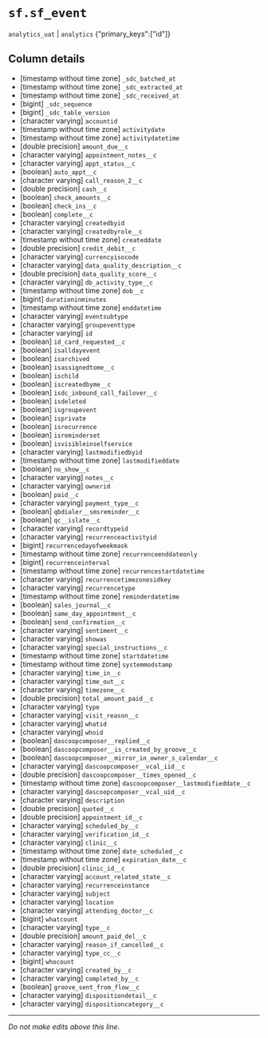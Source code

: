 # `sf.sf_event`
`analytics_uat` | `analytics`
{"primary_keys":["id"]}

## Column details
* [timestamp without time zone] `_sdc_batched_at`
* [timestamp without time zone] `_sdc_extracted_at`
* [timestamp without time zone] `_sdc_received_at`
* [bigint]    `_sdc_sequence`
* [bigint]    `_sdc_table_version`
* [character varying] `accountid`
* [timestamp without time zone] `activitydate`
* [timestamp without time zone] `activitydatetime`
* [double precision] `amount_due__c`
* [character varying] `appointment_notes__c`
* [character varying] `appt_status__c`
* [boolean]   `auto_appt__c`
* [character varying] `call_reason_2__c`
* [double precision] `cash__c`
* [boolean]   `check_amounts__c`
* [boolean]   `check_ins__c`
* [boolean]   `complete__c`
* [character varying] `createdbyid`
* [character varying] `createdbyrole__c`
* [timestamp without time zone] `createddate`
* [double precision] `credit_debit__c`
* [character varying] `currencyisocode`
* [character varying] `data_quality_description__c`
* [double precision] `data_quality_score__c`
* [character varying] `db_activity_type__c`
* [timestamp without time zone] `dob__c`
* [bigint]    `durationinminutes`
* [timestamp without time zone] `enddatetime`
* [character varying] `eventsubtype`
* [character varying] `groupeventtype`
* [character varying] `id`
* [boolean]   `id_card_requested__c`
* [boolean]   `isalldayevent`
* [boolean]   `isarchived`
* [boolean]   `isassignedtome__c`
* [boolean]   `ischild`
* [boolean]   `iscreatedbyme__c`
* [boolean]   `isdc_inbound_call_failover__c`
* [boolean]   `isdeleted`
* [boolean]   `isgroupevent`
* [boolean]   `isprivate`
* [boolean]   `isrecurrence`
* [boolean]   `isreminderset`
* [boolean]   `isvisibleinselfservice`
* [character varying] `lastmodifiedbyid`
* [timestamp without time zone] `lastmodifieddate`
* [boolean]   `no_show__c`
* [character varying] `notes__c`
* [character varying] `ownerid`
* [boolean]   `paid__c`
* [character varying] `payment_type__c`
* [boolean]   `qbdialer__smsreminder__c`
* [boolean]   `qc__islate__c`
* [character varying] `recordtypeid`
* [character varying] `recurrenceactivityid`
* [bigint]    `recurrencedayofweekmask`
* [timestamp without time zone] `recurrenceenddateonly`
* [bigint]    `recurrenceinterval`
* [timestamp without time zone] `recurrencestartdatetime`
* [character varying] `recurrencetimezonesidkey`
* [character varying] `recurrencetype`
* [timestamp without time zone] `reminderdatetime`
* [boolean]   `sales_journal__c`
* [boolean]   `same_day_appointment__c`
* [boolean]   `send_confirmation__c`
* [character varying] `sentiment__c`
* [character varying] `showas`
* [character varying] `special_instructions__c`
* [timestamp without time zone] `startdatetime`
* [timestamp without time zone] `systemmodstamp`
* [character varying] `time_in__c`
* [character varying] `time_out__c`
* [character varying] `timezone__c`
* [double precision] `total_amount_paid__c`
* [character varying] `type`
* [character varying] `visit_reason__c`
* [character varying] `whatid`
* [character varying] `whoid`
* [boolean]   `dascoopcomposer__replied__c`
* [boolean]   `dascoopcomposer__is_created_by_groove__c`
* [boolean]   `dascoopcomposer__mirror_in_owner_s_calendar__c`
* [character varying] `dascoopcomposer__vcal_iid__c`
* [double precision] `dascoopcomposer__times_opened__c`
* [timestamp without time zone] `dascoopcomposer__lastmodifieddate__c`
* [character varying] `dascoopcomposer__vcal_uid__c`
* [character varying] `description`
* [double precision] `quoted__c`
* [double precision] `appointment_id__c`
* [character varying] `scheduled_by__c`
* [character varying] `verification_id__c`
* [character varying] `clinic__c`
* [timestamp without time zone] `date_scheduled__c`
* [timestamp without time zone] `expiration_date__c`
* [double precision] `clinic_id__c`
* [character varying] `account_related_state__c`
* [character varying] `recurrenceinstance`
* [character varying] `subject`
* [character varying] `location`
* [character varying] `attending_doctor__c`
* [bigint]    `whatcount`
* [character varying] `type__c`
* [double precision] `amount_paid_del__c`
* [character varying] `reason_if_cancelled__c`
* [character varying] `type_cc__c`
* [bigint]    `whocount`
* [character varying] `created_by__c`
* [character varying] `completed_by__c`
* [boolean]   `groove_sent_from_flow__c`
* [character varying] `dispositiondetail__c`
* [character varying] `dispositioncategory__c`

-------------------------------------------------------------------------------
*Do not make edits above this line.*
